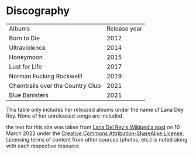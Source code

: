 <html lang="en"> 
    <head>
        <meta charset="utf-8">
    <link rel="canonical"
    href="https://en.wikipedia.org/wiki/Lana_Del_Rey">
</head>
<body>
    <main>
<h1>Discography</h1>
    <table>
        <tr>
            <td>Albums</td>
            <td>Release year</td>
        </tr>
        <tr>
        <td>Born to Die</td> 
        <td>2012</td>
        </tr>
        <tr>
            <td>Ultraviolence</td>
            <td>2014</td>
        </tr>
        <tr>
            <td>Honeymoon</td>
            <td>2015</td>
        </tr>
        <tr>
            <td>Lust for Life</td>
            <td>2017</td>
        </tr>
        <tr>
            <td>Norman Fucking Rockwell!</td>
            <td>2019</td>
        </tr>
        <tr>
            <td>Chemtrails over the Country Club</td>
            <td>2021</td>
        </tr>
        <tr>
            <td>Blue Banisters</td>
            <td>2021</td>
        </tr>
    </table>
        This table only includes her released albums under the name of Lana Dey Rey. None of her unreleased songs are included.
</p>
</main>
<footer>
  <p> the text for this site was taken from <a href="https://en.wikipedia.org/wiki/Lana_Del_Rey">Lana Del Rey's Wikipedia post</a>
    on <time>10 March 2022</time> under the <a href="https://en.wikipedia.org/wiki/Wikipedia:Text_of_Creative_Commons_Attribution-ShareAlike_3.0_Unported_License">Creative Commons Attribution-ShareAlike License.</a>
    Licensing terms of content from other sources (photos, etc.) is noted along with each respective resource.
    </p>
</footer>
</body>
</hmtl>
